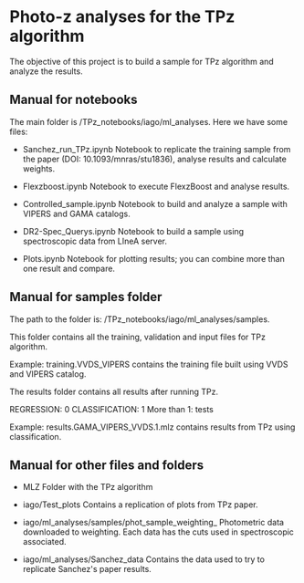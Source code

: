 # Photo-z analyses for the TPz algorithm

The objective of this project is to build a sample for TPz algorithm and analyze the results. 

## Manual for notebooks
The main folder is /TPz_notebooks/iago/ml_analyses. Here we have some files:

* Sanchez_run_TPz.ipynb
Notebook to replicate the training sample from the paper (DOI: 10.1093/mnras/stu1836), analyse results and calculate weights.

* Flexzboost.ipynb
Notebook to execute FlexzBoost and analyse results.

* Controlled_sample.ipynb
Notebook to build and analyze a sample with VIPERS and GAMA catalogs. 

* DR2-Spec_Querys.ipynb
Notebook to build a sample using spectroscopic data from LIneA server.

* Plots.ipynb
Notebook for plotting results; you can combine more than one result and compare.

## Manual for samples folder
The path to the folder is: /TPz_notebooks/iago/ml_analyses/samples.


This folder contains all the training, validation and input files for TPz algorithm.

Example: training.VVDS_VIPERS contains the training file built using VVDS and VIPERS catalog.


The results folder contains all results after running TPz.

REGRESSION: 0
CLASSIFICATION: 1
More than 1: tests

Example: results.GAMA_VIPERS_VVDS.1.mlz contains results from TPz using classification. 

## Manual for other files and folders
* MLZ 
Folder with the TPz algorithm

* iago/Test_plots
Contains a replication of plots from TPz paper. 

* iago/ml_analyses/samples/phot_sample_weighting_
Photometric data downloaded to weighting. Each data has the cuts used in spectroscopic associated.

* iago/ml_analyses/Sanchez_data
Contains the data used to try to replicate Sanchez's paper results.

